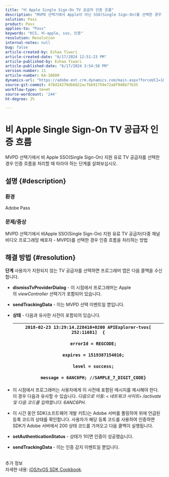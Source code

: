 ```yaml
---
title: "비 Apple Single Sign-On TV 공급자 인증 흐름"
description: "MVPD 선택기에서 Apple이 아닌 SSO(Single Sign-On)를 선택한 경우 인증 흐름을 처리하는 방법을 알아봅니다."
solution: Pass
product: Pass
applies-to: "Pass"
keywords: "KCS, 비-apple, sso, 인증"
resolution: Resolution
internal-notes: null
bug: false
article-created-by: Eshaa Tiwari
article-created-date: "6/17/2024 12:51:23 PM"
article-published-by: Eshaa Tiwari
article-published-date: "6/17/2024 3:54:58 PM"
version-number: 11
article-number: KA-16609
dynamics-url: "https://adobe-ent.crm.dynamics.com/main.aspx?forceUCI=1&pagetype=entityrecord&etn=knowledgearticle&id=94649c49-a82c-ef11-840a-6045bd029b18"
source-git-commit: 478d24279db8d22acfbb91759e72a0f9d8b77b35
workflow-type: tm+mt
source-wordcount: '244'
ht-degree: 2%

---
```


# 비 Apple Single Sign-On TV 공급자 인증 흐름


MVPD 선택기에서 비 Apple SSO(Single Sign-On) 지원 유료 TV 공급자를 선택한 경우 인증 흐름을 처리할 때 따라야 하는 단계를 살펴보십시오.

## 설명 {#description}


### <b>환경</b>

Adobe Pass

### <b>문제/증상</b>

MVPD 선택기에서 비Apple SSO(Single Sign-On) 지원 유료 TV 공급자(다중 채널 비디오 프로그래밍 배포자 - MVPD)를 선택한 경우 인증 흐름을 처리하는 방법


## 해결 방법 {#resolution}

<b>단계</b>
사용자가 지원되지 않는 TV 공급자를 선택하면 프로그래머 앱은 다음 콜백을 수신합니다.

- <b>dismissTvProviderDialog</b> - 이 시점에서 프로그래머는 Apple의 *viewController* 선택기가 포함되어 있습니다.
- <b>sendTrackingData</b> - 이는 MVPD 선택 이벤트일 뿐입니다.
- <b>상태</b> - 다음과 유사한 사전이 포함되어 있습니다.

  | `2018-02-23 13:29:14.228410+0200 APIExplorer-tvos[ 252:11681]  {`<br><br>`    errorId = REGCODE;`<br><br>`    expires = 1519387154016;`<br><br>`    level = success;`<br><br>`    message = 6ANC6PH; //SAMPLE_7_DIGIT_CODE}` |
  | --- |


- 이 시점에서 프로그래머는 사용자에게 이 사전에 포함된 메시지를 제시해야 한다. 이 경우 다음과 유사할 수 있습니다. *다음으로 이동: `<` 네트워크 사이트`>` /activate 및 다음 코드를 입력합니다. 6ANC6PH*.
- 이 시간 동안 SDK(소프트웨어 개발 키트)는 Adobe 서버를 폴링하여 위에 언급된 등록 코드의 상태를 확인합니다. 사용자가 해당 등록 코드를 사용하여 인증하면 SDK가 Adobe 서버에서 200 상태 코드를 가져오고 다음 콜백이 실행됩니다.


- <b>setAuthenticationStatus</b> - 상태가 1이면 인증이 성공했습니다.


- <b>sendTrackingData </b>- 이는 인증 감지 이벤트일 뿐입니다.

<br>추가 정보<br>
자세한 내용: [iOS/tvOS SDK Cookbook](https://experienceleague.adobe.com/docs/primetime/authentication/programmer-integration-guide/accessenabler-sdk/ios-sdk/iostvos-sdk-cookbook.html?lang=en#create_dev).
